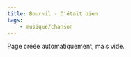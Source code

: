 ```yaml
---
title: Bourvil - C'était bien
tags:
    - musique/chanson
---
```


Page créée automatiquement, mais vide.
